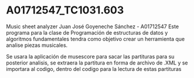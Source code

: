 # A01712547_TC1031.603
Music sheet analyzer
Juan José Goyeneche Sánchez - A01712547
Este programa para la clase de Programación de estructuras de datos y algoritmos fundamentales tendra como objetivo crear un herramienta que analise piezas musicales. 

Se usara la aplicación de musescore para sacar las partituras para su posterior analisis, se extraera la partitura en forma de archivo de .XML y se importara al codigo, dentro del codigo para la lectura de estas
partituras 
